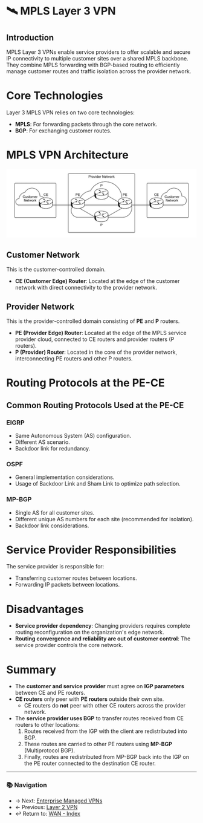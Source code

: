 # 🛰️ MPLS Layer 3 VPN

## Introduction
MPLS Layer 3 VPNs enable service providers to offer scalable and secure IP connectivity to multiple customer sites over a shared MPLS backbone. They combine MPLS forwarding with BGP-based routing to efficiently manage customer routes and traffic isolation across the provider network.

# Core Technologies
Layer 3 MPLS VPN relies on two core technologies:
- **MPLS**: For forwarding packets through the core network.
- **BGP**: For exchanging customer routes.

# MPLS VPN Architecture

![MPLS VPN Architecture](./images/mpls-vpn-architecture.jpg)

## Customer Network
This is the customer-controlled domain.
- **CE (Customer Edge) Router**: Located at the edge of the customer network with direct connectivity to the provider network.

## Provider Network
This is the provider-controlled domain consisting of **PE** and **P** routers.
- **PE (Provider Edge) Router**: Located at the edge of the MPLS service provider cloud, connected to CE routers and provider routers (P routers).
- **P (Provider) Router**: Located in the core of the provider network, interconnecting PE routers and other P routers.

# Routing Protocols at the PE-CE

## Common Routing Protocols Used at the PE-CE

### EIGRP
- Same Autonomous System (AS) configuration.
- Different AS scenario.
- Backdoor link for redundancy.

### OSPF
- General implementation considerations.
- Usage of Backdoor Link and Sham Link to optimize path selection.

### MP-BGP
- Single AS for all customer sites.
- Different unique AS numbers for each site (recommended for isolation).
- Backdoor link considerations.

# Service Provider Responsibilities
The service provider is responsible for:
- Transferring customer routes between locations.
- Forwarding IP packets between locations.

# Disadvantages
- **Service provider dependency**: Changing providers requires complete routing reconfiguration on the organization's edge network.
- **Routing convergence and reliability are out of customer control**: The service provider controls the core network.

# Summary
- The **customer and service provider** must agree on **IGP parameters** between CE and PE routers.
- **CE routers** only peer with **PE routers** outside their own site.
  - CE routers do **not** peer with other CE routers across the provider network.
- The **service provider uses BGP** to transfer routes received from CE routers to other locations:
  1. Routes received from the IGP with the client are redistributed into BGP.
  2. These routes are carried to other PE routers using **MP-BGP** (Multiprotocol BGP).
  3. Finally, routes are redistributed from MP-BGP back into the IGP on the PE router connected to the destination CE router.

---

### 📚 Navigation
- → Next: [Enterprise Managed VPNs](enterprise-managed-vpns.md)  
- ← Previous: [Layer 2 VPN](l2-vpn.md)
- ↩ Return to: [WAN - Index](../README.md)

